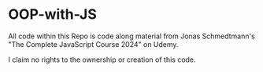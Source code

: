 # OOP-with-JS

All code within this Repo is code along material from Jonas Schmedtmann's "The Complete JavaScript Course 2024" on Udemy.

I claim no rights to the ownership or creation of this code.
